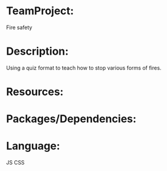# TeamProject: 
Fire safety

# Description:
Using a quiz format to teach how to stop various forms of fires.

# Resources:

# Packages/Dependencies:

# Language:
JS
CSS